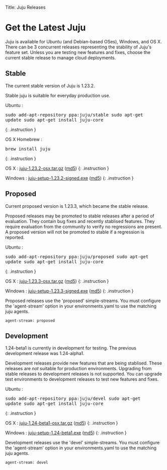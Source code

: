 Title: Juju Releases


# Get the Latest Juju

Juju is available for Ubuntu (and Debian-based OSes), Windows, and OS X.
There can be 3 concurrent releases representing the stability of Juju's
feature set. Unless you are testing new features and fixes, choose the
current stable release to manage cloud deployments.


## Stable

The current stable version of Juju is 1.23.2.

Stable juju is suitable for everyday production use.

Ubuntu
: <pre>sudo add-apt-repository ppa:juju/stable
sudo apt-get update
sudo apt-get install juju-core</pre>
{: .instruction }

OS X Homebrew
: <pre>brew install juju</pre>
{: .instruction }

OS X
: [juju-1.23.2-osx.tar.gz](https://launchpad.net/juju-core/1.23/1.23.2/+download/juju-1.23.2-osx.tar.gz) ([md5](https://launchpad.net/juju-core/1.23/1.23.2/+download/juju-1.23.2-osx.tar.gz/+md5))
{: .instruction }

Windows
: [juju-setup-1.23.2-signed.exe](https://launchpad.net/juju-core/1.23/1.23.2/+download/juju-setup-1.23.2-signed.exe) ([md5](https://launchpad.net/juju-core/1.23/1.23.2/+download/juju-setup-1.23.2-signed.exe/+md5))
{: .instruction }


## Proposed

Current proposed version is 1.23.3, which became the stable release.

Proposed releases may be promoted to stable releases after a period of
evaluation. They contain bug fixes and recently stablised features. They
require evaluation from the community to verify no regressions are
present. A proposed version will not be promoted to stable if a
regression is reported.

Ubuntu
: <pre>sudo add-apt-repository ppa:juju/proposed
sudo apt-get update
sudo apt-get install juju-core</pre>
{: .instruction }

OS X
: [juju-1.23.3-osx.tar.gz](https://launchpad.net/juju-core/1.23/1.23.3/+download/juju-1.23.3-osx.tar.gz) ([md5](https://launchpad.net/juju-core/1.23/1.23.3/+download/juju-1.23.3-osx.tar.gz/+md5))
{: .instruction }

Windows
: [juju-setup-1.23.3-signed.exe](https://launchpad.net/juju-core/1.23/1.23.3/+download/juju-setup-1.23.3.exe) ([md5](https://launchpad.net/juju-core/1.23/1.23.3/+download/juju-setup-1.23.3.exe/+md5))
{: .instruction }

Proposed releases use the 'proposed' simple-streams. You must configure
the 'agent-stream' option in your environments.yaml to use the matching
juju agents.

    agent-stream: proposed


## Development

1.24-beta1 is currently in development for testing.
The previous development release was 1.24-alpha1.

Development releases provide new features that are being stablised.
These releases are *not* suitable for production environments. Upgrading
from stable releases to development releases is not supported. You can
upgrade test environments to development releases to test new features
and fixes.

Ubuntu
: <pre>sudo add-apt-repository ppa:juju/devel
sudo apt-get update
sudo apt-get install juju-core</pre>
{: .instruction }

OS X
: [juju-1.24-beta1-osx.tar.gz](https://launchpad.net/juju-core/1.24/1.24-beta1/+download/juju-1.24-beta1-osx.tar.gz) ([md5](https://launchpad.net/juju-core/1.24/1.24-beta1/+download/juju-1.24-beta1-osx.tar.gz/+md5))
{: .instruction }

Windows
: [juju-setup-1.24-beta1.exe](https://launchpad.net/juju-core/1.24/1.24-beta1/+download/juju-setup-1.24-beta1.exe) ([md5](https://launchpad.net/juju-core/1.24/1.24-beta1/+download/juju-setup-1.24-beta1.exe/+md5))
{: .instruction }

Development releases use the 'devel' simple-streams. You must configure
the 'agent-stream' option in your environments.yaml to use the matching
juju agents.

    agent-stream: devel
